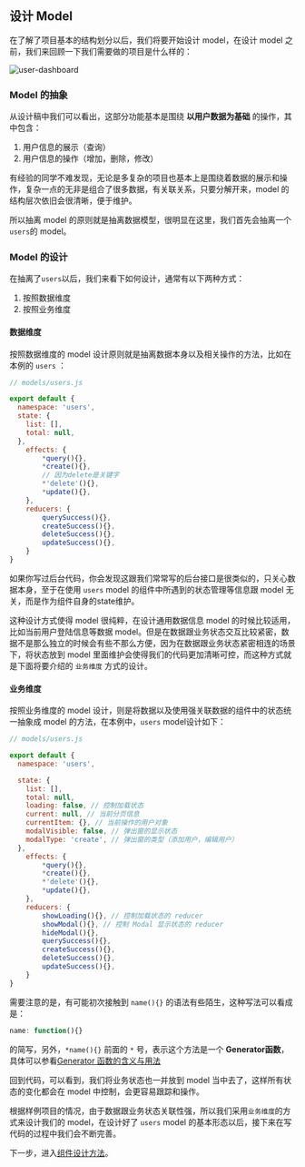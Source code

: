 ## 设计 Model

在了解了项目基本的结构划分以后，我们将要开始设计 model，在设计 model 之前，我们来回顾一下我们需要做的项目是什么样的：

![user-dashboard](https://cloud.githubusercontent.com/assets/1179603/17655205/dfde2f4e-62dd-11e6-9c91-657ee4c17b91.png)

### Model 的抽象
从设计稿中我们可以看出，这部分功能基本是围绕 __以用户数据为基础__ 的操作，其中包含：

1. 用户信息的展示（查询）
2. 用户信息的操作（增加，删除，修改）

有经验的同学不难发现，无论是多复杂的项目也基本上是围绕着数据的展示和操作，复杂一点的无非是组合了很多数据，有关联关系，只要分解开来，model 的结构层次依旧会很清晰，便于维护。

所以抽离 model 的原则就是抽离数据模型，很明显在这里，我们首先会抽离一个`users`的 model。

### Model 的设计
在抽离了`users`以后，我们来看下如何设计，通常有以下两种方式：

1. 按照数据维度
1. 按照业务维度

#### 数据维度
按照数据维度的 model 设计原则就是抽离数据本身以及相关操作的方法，比如在本例的 `users` ：

```javascript
// models/users.js

export default {
  namespace: 'users',
  state: {
    list: [],
    total: null,
  },
	effects: {
		*query(){},
		*create(){},
		// 因为delete是关键字
		*'delete'(){},
		*update(){},
	},
	reducers: {
		querySuccess(){},
		createSuccess(){},
		deleteSuccess(){},
		updateSuccess(){},
	}
}

```

如果你写过后台代码，你会发现这跟我们常常写的后台接口是很类似的，只关心数据本身，至于在使用 `users` model 的组件中所遇到的状态管理等信息跟 model 无关，而是作为组件自身的state维护。

这种设计方式使得 model 很纯粹，在设计通用数据信息 model 的时候比较适用，比如当前用户登陆信息等数据 model。但是在数据跟业务状态交互比较紧密，数据不是那么独立的时候会有些不那么方便，因为在数据跟业务状态紧密相连的场景下，将状态放到 model 里面维护会使得我们的代码更加清晰可控，而这种方式就是下面将要介绍的 `业务维度` 方式的设计。

#### 业务维度 
按照业务维度的 model 设计，则是将数据以及使用强关联数据的组件中的状态统一抽象成 model 的方法，在本例中，`users` model设计如下：

```javascript
// models/users.js

export default {
  namespace: 'users',

  state: {
    list: [],
	total: null, 
    loading: false, // 控制加载状态
    current: null, // 当前分页信息
    currentItem: {}, // 当前操作的用户对象
    modalVisible: false, // 弹出窗的显示状态
    modalType: 'create', // 弹出窗的类型（添加用户，编辑用户）
  },
	effects: {
		*query(){},
		*create(){},
		*'delete'(){},
		*update(){},
	},
	reducers: {
		showLoading(){}, // 控制加载状态的 reducer
		showModal(){}, // 控制 Modal 显示状态的 reducer
		hideModal(){},
		querySuccess(){},
		createSuccess(){},
		deleteSuccess(){},
		updateSuccess(){},
	}
}

```
需要注意的是，有可能初次接触到 `name(){}` 的语法有些陌生，这种写法可以看成是：
```javascript
name: function(){}
```
的简写，另外，`*name(){}` 前面的 `*` 号，表示这个方法是一个 __Generator函数__，具体可以参看[Generator 函数的含义与用法](http://www.ruanyifeng.com/blog/2015/04/generator.html)

回到代码，可以看到，我们将业务状态也一并放到 model 当中去了，这样所有状态的变化都会在 model 中控制，会更容易跟踪和操作。

根据样例项目的情况，由于数据跟业务状态关联性强，所以我们采用`业务维度`的方式来设计我们的 model，在设计好了 `users` model 的基本形态以后，接下来在写代码的过程中我们会不断完善。

下一步，进入[组件设计方法](./04-组件设计方法.md)。
